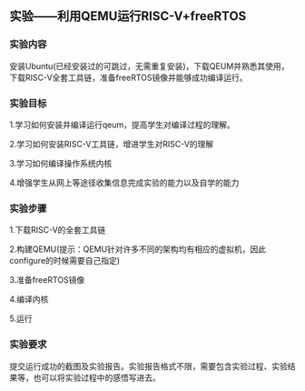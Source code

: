 ## 实验——利用QEMU运行RISC-V+freeRTOS

### 实验内容

​	安装Ubuntu(已经安装过的可跳过，无需重复安装)，下载QEUM并熟悉其使用，下载RISC-V全套工具链，准备freeRTOS镜像并能够成功编译运行。

### 实验目标

1.学习如何安装并编译运行qeum，提高学生对编译过程的理解。

2.学习如何安装RISC-V工具链，增进学生对RISC-V的理解

3.学习如何编译操作系统内核

4.增强学生从网上等途径收集信息完成实验的能力以及自学的能力

### 实验步骤

1.下载RISC-V的全套工具链

2.构建QEMU(提示：QEMU针对许多不同的架构均有相应的虚拟机，因此configure的时候需要自己指定)

3.准备freeRTOS镜像

4.编译内核

5.运行

### 实验要求

​	提交运行成功的截图及实验报告。实验报告格式不限，需要包含实验过程、实验结果等，也可以将实验过程中的感悟写进去。
